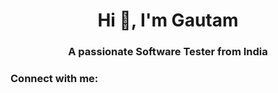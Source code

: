 <h1 align="center">Hi 👋, I'm Gautam</h1>
<h3 align="center">A passionate Software Tester from India</h3>

<h3 align="left">Connect with me:</h3>
<p align="left">
</p>
